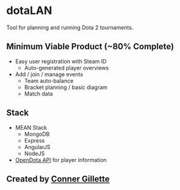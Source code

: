 # dotaLAN
Tool for planning and running Dota 2 tournaments.

## Minimum Viable Product (~80% Complete)
- Easy user registration with Steam ID
    - Auto-generated player overviews
- Add / join / manage events
    - Team auto-balance
    - Bracket planning / basic diagram
    - Match data

## Stack
- MEAN Stack
    - MongoDB
    - Express
    - AngularJS
    - NodeJS
- [OpenDota API](http://https://docs.opendota.com/) for player information

## Created by [Conner Gillette](http://cwgillette.com)

